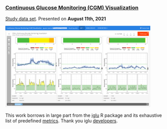 ### [Continuous Glucose Monitoring (CGM) Visualization](https://agstn.github.io/CGM/)  
[Study data set](https://github.com/VIS-SIG/Wonderful-Wednesdays/tree/master/data/2021/2021-08-11). Presented on **August 11th, 2021** 
  
<img src="https://raw.githubusercontent.com/agstn/CGM/main/CGM-trelliscope.png" width="90%" height="90%">

This work borrows in large part from the [iglu](https://cran.r-project.org/web/packages/iglu/index.html) R package and its exhaustive list of predefined [metrics](https://irinagain.github.io/iglu/articles/metrics_list.html). Thank you iglu [developers](https://irinagain.github.io/iglu/index.html).
